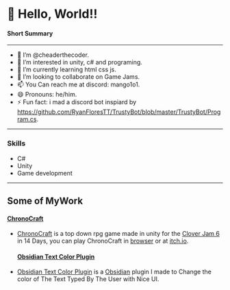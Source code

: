 # **👋 Hello, World!!**

#### Short Summary
*********************************************************************
- 👋 I’m @cheaderthecoder.                                       
- 👀 I’m interested in unity, c# and programing.         
- 🌱 I’m currently learning html css js.                                         
- 💞️ I’m looking to collaborate on Game Jams.                       
- 📫 You Can reach me at discord: mango1o1.    
- 😄 Pronouns: he/him.                                                   
- ⚡ Fun fact: i mad a discord bot inspiard by https://github.com/RyanFloresTT/TrustyBot/blob/master/TrustyBot/Program.cs.                                              
*********************************************************************
### Skills 
- C#
- Unity
- Game development

---
## Some of MyWork
 #### [ChronoCraft](https://github.com/cheaderthecoder/cc) 
- [ChronoCraft](https://github.com/cheaderthecoder/cc) is a top down rpg game made in unity for the [Clover Jam 6](https://itch.io/jam/clover-jam-6) in 14 Days, you can play ChronoCraft in
  [browser](https://cheaderthecoder.github.io/cc/) or at [itch.io](https://itch.io/jam/clover-jam-6/rate/2628338).

  #### [Obsidian Text Color Plugin](https://github.com/cheaderthecoder/obsidian-plugin-textcolor) 
- [Obsidian Text Color Plugin](https://github.com/cheaderthecoder/obsidian-plugin-textcolor) is a [Obsidian](https://obsidian.md/) plugin
  I made to Change the color of The Text Typed By The User with Nice UI.


<!---
cheaderthecoder/cheaderthecoder is a ✨ special ✨ repository because its `README.md` (this file) appears on your GitHub profile.
You can click the Preview link to take a look at your changes.
--->
